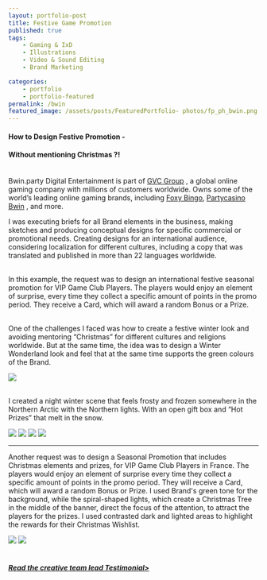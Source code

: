 ```yaml
---
layout: portfolio-post
title: Festive Game Promotion
published: true
tags:
    - Gaming & IxD
    - Illustrations
    - Video & Sound Editing
    - Brand Marketing

categories:
    - portfolio
    - portfolio-featured
permalink: /bwin
featured_image: /assets/posts/FeaturedPortfolio- photos/fp_ph_bwin.png
---
```

#### How to Design Festive Promotion - 
#### Without mentioning Christmas ?!


<br>
Bwin.party Digital Entertainment is part of 
<a href="https://entaingroup.com/" target="_blank">GVC Group</a>
, a global online gaming company with millions of customers worldwide. 
Owns some of the world’s leading online gaming brands, including 
<a href="https://www.foxybingo.com/" target="_blank">Foxy Bingo</a>,
<a href="https://casino.partycasino.com/en" target="_blank">Partycasino</a>
<a href="https://sports.bwin.com/en/sports" target="_blank">Bwin</a>
, and more. 

<br>

I was executing briefs for all Brand elements in the business, making sketches and producing conceptual designs for specific commercial or promotional needs. 
Creating designs for an international audience, considering localization for different cultures, including a copy that was translated and published in more than 22 languages worldwide.



<br>In this example, the request was to design an international festive seasonal promotion for VIP Game Club Players. The players would enjoy an element of surprise, every time they collect a specific amount of points in the promo period. They receive a Card, which will award a random Bonus or a Prize.

<br>One of the challenges I faced was how to create a festive winter look and avoiding mentoring “Christmas” for different cultures and religions worldwide. But at the same time, the idea was to design a Winter Wonderland look and feel that at the same time supports the green colours of the Brand.

[![](assets/posts/2013-12-01-bwin/sketch2.jpg)](#)

 <br>I created a night winter scene that feels frosty and frozen somewhere in the Northern Arctic with the Northern lights. With an open gift box and “Hot Prizes” that melt in the snow.

[![](assets/posts/2013-12-01-bwin/tablet_mockup_1.jpg)](#)
[![](assets/posts/2013-12-01-bwin/VIP_FestiveGiveaway_Step1.jpg)](#)
[![](assets/posts/2013-12-01-bwin/VIP_FestiveGiveaway_Step2.jpg)](#)
[![](assets/posts/2013-12-01-bwin/VIP_FestiveGiveaway4.4_550X300pix.jpg)](#)


  ****


Another request was to design a Seasonal Promotion that includes Christmas elements and prizes, for VIP Game Club Players in France. The players would enjoy an element of surprise every time they collect a specific amount of points in the promo period. They will receive a Card, which will award a random Bonus or Prize. I used Brand's green tone for the background, while the spiral-shaped lights, which create a Christmas Tree in the middle of the banner, direct the focus of the attention, to attract the players for the prizes. I used contrasted dark and lighted areas to highlight the rewards for their Christmas Wishlist. 
&nbsp;

[![](assets/posts/2013-12-01-bwin/sketch3.jpg)](#)
[![](assets/posts/2013-12-01-bwin/tablet_mockup_2.jpg)](#)
<br>
<br>


<h5 class="section-title text-white mb-5"> <a href="/#testimonials">Read the creative team lead Testimonial> </a></h5>
  